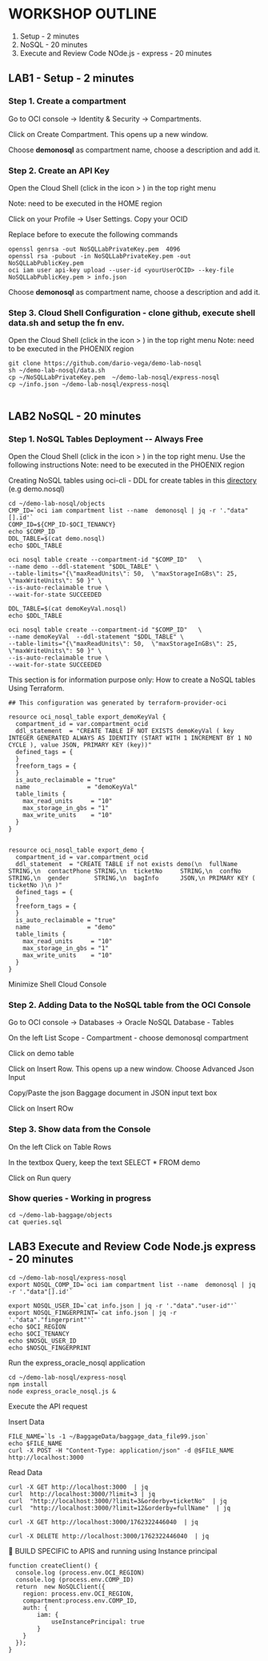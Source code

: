 # WORKSHOP OUTLINE
1. Setup - 2 minutes
2. NoSQL - 20 minutes
3. Execute and Review Code NOde.js - express - 20 minutes

## LAB1 - Setup - 2 minutes

### Step 1. Create a compartment 
Go to OCI console -> Identity & Security -> Compartments.

Click on Create Compartment. This opens up a new window.

Choose **demonosql** as compartment name, choose a description and add it.

### Step 2. Create an API Key
Open the Cloud Shell (click in the icon > ) in the top right menu

Note: need to be executed in the HOME region

Click on your Profile -> User Settings. Copy your OCID

Replace <yourUserOCID> before to execute the following commands

````
openssl genrsa -out NoSQLLabPrivateKey.pem  4096        
openssl rsa -pubout -in NoSQLLabPrivateKey.pem -out NoSQLLabPublicKey.pem
oci iam user api-key upload --user-id <yourUserOCID> --key-file NoSQLLabPublicKey.pem > info.json

````

Choose **demonosql** as compartment name, choose a description and add it.


### Step 3. Cloud Shell Configuration - clone github, execute shell data.sh and setup the fn env.

Open the Cloud Shell (click in the icon > ) in the top right menu
Note: need to be executed in the PHOENIX region
  

````
git clone https://github.com/dario-vega/demo-lab-nosql
sh ~/demo-lab-nosql/data.sh
cp ~/NoSQLLabPrivateKey.pem  ~/demo-lab-nosql/express-nosql
cp ~/info.json ~/demo-lab-nosql/express-nosql
 
````


## LAB2 NoSQL - 20 minutes

### Step 1. NoSQL Tables Deployment -- Always Free

Open the Cloud Shell (click in the icon > ) in the top right menu. Use the following instructions
Note: need to be executed in the PHOENIX region


Creating NoSQL tables using oci-cli - DDL for create tables in this [directory](./objects) (e.g demo.nosql)
```
cd ~/demo-lab-nosql/objects
CMP_ID=`oci iam compartment list --name  demonosql | jq -r '."data"[].id'`
COMP_ID=${CMP_ID-$OCI_TENANCY}
echo $COMP_ID
DDL_TABLE=$(cat demo.nosql)
echo $DDL_TABLE

oci nosql table create --compartment-id "$COMP_ID"   \
--name demo --ddl-statement "$DDL_TABLE" \
--table-limits="{\"maxReadUnits\": 50,  \"maxStorageInGBs\": 25,  \"maxWriteUnits\": 50 }" \
--is-auto-reclaimable true \
--wait-for-state SUCCEEDED

DDL_TABLE=$(cat demoKeyVal.nosql)
echo $DDL_TABLE

oci nosql table create --compartment-id "$COMP_ID"   \
--name demoKeyVal  --ddl-statement "$DDL_TABLE" \
--table-limits="{\"maxReadUnits\": 50,  \"maxStorageInGBs\": 25,  \"maxWriteUnits\": 50 }" \
--is-auto-reclaimable true \
--wait-for-state SUCCEEDED

```

This section is for information purpose only: How to create a NoSQL tables Using Terraform.

```
## This configuration was generated by terraform-provider-oci

resource oci_nosql_table export_demoKeyVal {
  compartment_id = var.compartment_ocid
  ddl_statement  = "CREATE TABLE IF NOT EXISTS demoKeyVal ( key INTEGER GENERATED ALWAYS AS IDENTITY (START WITH 1 INCREMENT BY 1 NO CYCLE ), value JSON, PRIMARY KEY (key))"
  defined_tags = {
  }
  freeform_tags = {
  }
  is_auto_reclaimable = "true"
  name                = "demoKeyVal"
  table_limits {
    max_read_units     = "10"
    max_storage_in_gbs = "1"
    max_write_units    = "10"
  }
}


resource oci_nosql_table export_demo {
  compartment_id = var.compartment_ocid
  ddl_statement  = "CREATE TABLE if not exists demo(\n  fullName     STRING,\n  contactPhone STRING,\n  ticketNo     STRING,\n  confNo       STRING,\n  gender       STRING,\n  bagInfo      JSON,\n PRIMARY KEY ( ticketNo )\n )"
  defined_tags = {
  }
  freeform_tags = {
  }
  is_auto_reclaimable = "true"
  name                = "demo"
  table_limits {
    max_read_units     = "10"
    max_storage_in_gbs = "1"
    max_write_units    = "10"
  }
}

```

Minimize Shell Cloud Console

### Step 2. Adding Data to the NoSQL table from the OCI Console 

Go to OCI console -> Databases -> Oracle NoSQL Database - Tables

On the left List Scope - Compartment - choose demonosql compartment

Click on demo table

Click on Insert Row. This opens up a new window. Choose Advanced Json Input 

Copy/Paste the json Baggage document in JSON input text box

Click on Insert ROw

### Step 3.  Show data from the Console

On the left Click on Table Rows

In the textbox Query, keep the text SELECT * FROM demo

Click on Run query 

###  Show queries - Working in progress

```
cd ~/demo-lab-baggage/objects
cat queries.sql

```

## LAB3  Execute and Review Code Node.js express  - 20 minutes

````
cd ~/demo-lab-nosql/express-nosql
export NOSQL_COMP_ID=`oci iam compartment list --name  demonosql | jq -r '."data"[].id'`

export NOSQL_USER_ID=`cat info.json | jq -r '."data"."user-id"'`
export NOSQL_FINGERPRINT=`cat info.json | jq -r '."data"."fingerprint"'`
echo $OCI_REGION
echo $OCI_TENANCY
echo $NOSQL_USER_ID
echo $NOSQL_FINGERPRINT

````

Run the express_oracle_nosql application

````
cd ~/demo-lab-nosql/express-nosql
npm install
node express_oracle_nosql.js &
````

Execute the API request

Insert Data

````
FILE_NAME=`ls -1 ~/BaggageData/baggage_data_file99.json`
echo $FILE_NAME
curl -X POST -H "Content-Type: application/json" -d @$FILE_NAME http://localhost:3000
````

Read Data

````
curl -X GET http://localhost:3000  | jq
curl  http://localhost:3000/?limit=3 | jq
curl  "http://localhost:3000/?limit=3&orderby=ticketNo"  | jq
curl  "http://localhost:3000/?limit=12&orderby=fullName"  | jq

curl -X GET http://localhost:3000/1762322446040  | jq

curl -X DELETE http://localhost:3000/1762322446040  | jq

````

👷 BUILD SPECIFIC to APIS and running using Instance principal

````
function createClient() {
  console.log (process.env.OCI_REGION)  
  console.log (process.env.COMP_ID)  
  return  new NoSQLClient({
    region: process.env.OCI_REGION,
    compartment:process.env.COMP_ID,
    auth: {
        iam: {
            useInstancePrincipal: true
        }
    }
  });
}
````


